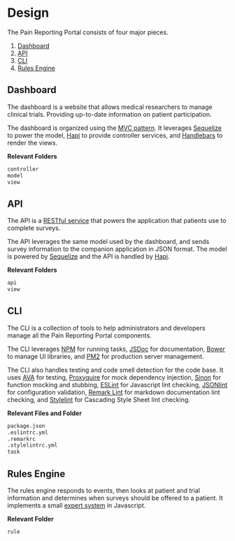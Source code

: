 # Design

The Pain Reporting Portal consists of four major pieces.

1. [Dashboard](#dashboard)
2. [API](#api)
3. [CLI](#api)
4. [Rules Engine](#rules-engine)

## Dashboard

The dashboard is a website that allows medical researchers to manage clinical trials.
Providing up-to-date information on patient participation.

The dashboard is organized using the [MVC pattern](https://en.wikipedia.org/wiki/Model–view–controller).
It leverages [Sequelize](http://docs.sequelizejs.com/) to power the model, [Hapi](http://hapijs.com/) to provide
 controller services, and [Handlebars](http://handlebarsjs.com/) to render the views.

**Relevant Folders**

``` sh
controller
model
view
```

## API

The API is a [RESTful service](https://en.wikipedia.org/wiki/Representational_state_transfer) that powers the
application that patients use to complete surveys.

The API leverages the same model used by the dashboard, and sends survey information to the companion application in
JSON format. The model is powered by [Sequelize](http://docs.sequelizejs.com/) and the API is handled by
[Hapi](http://hapijs.com/).

**Relevant Folders**

``` sh
api
view
```

## CLI

The CLI is a collection of tools to help administrators and developers manage all the Pain Reporting Portal components.

The CLI leverages [NPM](https://docs.npmjs.com/misc/scripts) for running tasks,
[JSDoc](https://github.com/jsdoc3/jsdoc) for documentation,
[Bower](http://bower.io/) to manage UI libraries,
and [PM2](http://pm2.keymetrics.io/) for production server management.

The CLI also handles testing and code smell detection for the code base. It uses
[AVA](https://github.com/sindresorhus/ava) for testing,
[Proxyquire](https://github.com/thlorenz/proxyquire) for mock dependency injection,
[Sinon](http://sinonjs.org/) for function mocking and stubbing,
[ESLint](http://eslint.org/) for Javascript lint checking,
[JSONlint](https://github.com/zaach/jsonlint) for configuration validation,
[Remark Lint](https://github.com/wooorm/remark-lint) for markdown documentation lint checking,
and [Stylelint](http://stylelint.io/) for Cascading Style Sheet lint checking.

**Relevant Files and Folder**

``` sh
package.json
.eslintrc.yml
.remarkrc
.stylelintrc.yml
task
```

## Rules Engine

The rules engine responds to events, then looks at patient and trial information and determines when surveys should be
offered to a patient.
It implements a small [expert system](https://en.wikipedia.org/wiki/Expert_system) in Javascript.

**Relevant Folder**

``` sh
rule
```
